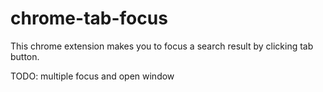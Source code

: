 # chrome-tab-focus

This chrome extension makes you to focus a search result by clicking tab button.

TODO: multiple focus and open window
